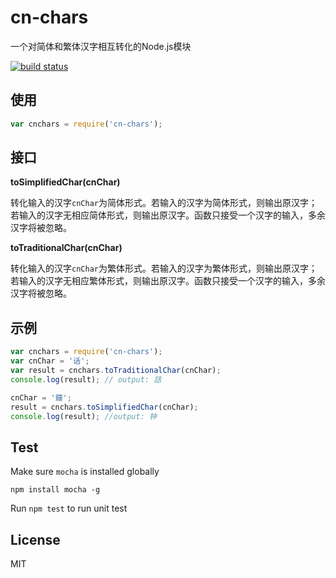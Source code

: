 ﻿cn-chars
========

一个对简体和繁体汉字相互转化的Node.js模块

[![build status](https://travis-ci.org/liushuping/cn-chars.svg)](https://travis-ci.org/liushuping/cn-chars.svg)

## 使用
```javascript
var cnchars = require('cn-chars');
```
## 接口
**toSimplifiedChar(cnChar)**

转化输入的汉字`cnChar`为简体形式。若输入的汉字为简体形式，则输出原汉字；若输入的汉字无相应简体形式，则输出原汉字。函数只接受一个汉字的输入，多余汉字将被忽略。

**toTraditionalChar(cnChar)**

转化输入的汉字`cnChar`为繁体形式。若输入的汉字为繁体形式，则输出原汉字；若输入的汉字无相应繁体形式，则输出原汉字。函数只接受一个汉字的输入，多余汉字将被忽略。
## 示例
```javascript
var cnchars = require('cn-chars');
var cnChar = '话';
var result = cnchars.toTraditionalChar(cnChar);
console.log(result); // output: 話

cnChar = '鐘';
result = cnchars.toSimplifiedChar(cnChar);
console.log(result); //output: 钟
```

## Test
Make sure `mocha` is installed globally

```
npm install mocha -g
```
Run `npm test` to run unit test

## License
MIT
